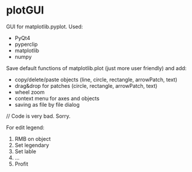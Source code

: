 # plotGUI
GUI for matplotlib.pyplot.
Used:
+ PyQt4
+ pyperclip
+ matplotlib
+ numpy

Save default functions of matplotlib.plot (just more user friendly) and add:
+ copy/delete/paste objects (line, circle, rectangle, arrowPatch, text)
+ drag&drop for patches (circle, rectangle, arrowPatch, text)
+ wheel zoom
+ context menu for axes and objects
+ saving as file by file dialog

// Code is very bad. Sorry.

For edit legend:
1. RMB on object
2. Set legendary
3. Set lable
4. ...
5. Profit
